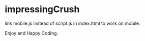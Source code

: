 # impressingCrush
link mobile.js instead of script.js in index.html to work on mobile.

Enjoy and Happy Coding.
